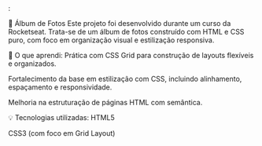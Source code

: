 :

📸 Álbum de Fotos
Este projeto foi desenvolvido durante um curso da Rocketseat. Trata-se de um álbum de fotos construído com HTML e CSS puro, com foco em organização visual e estilização responsiva.

🧠 O que aprendi:
Prática com CSS Grid para construção de layouts flexíveis e organizados.

Fortalecimento da base em estilização com CSS, incluindo alinhamento, espaçamento e responsividade.

Melhoria na estruturação de páginas HTML com semântica.

💡 Tecnologias utilizadas:
HTML5

CSS3 (com foco em Grid Layout)

